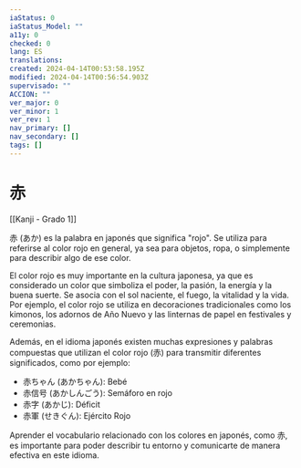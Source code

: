 ```yaml
---
iaStatus: 0
iaStatus_Model: ""
a11y: 0
checked: 0
lang: ES
translations: 
created: 2024-04-14T00:53:58.195Z
modified: 2024-04-14T00:56:54.903Z
supervisado: ""
ACCION: ""
ver_major: 0
ver_minor: 1
ver_rev: 1
nav_primary: []
nav_secondary: []
tags: []
---
```

# 赤

[[Kanji - Grado 1]]

赤 (あか) es la palabra en japonés que significa "rojo". Se utiliza para referirse al color rojo en general, ya sea para objetos, ropa, o simplemente para describir algo de ese color.

El color rojo es muy importante en la cultura japonesa, ya que es considerado un color que simboliza el poder, la pasión, la energía y la buena suerte. Se asocia con el sol naciente, el fuego, la vitalidad y la vida. Por ejemplo, el color rojo se utiliza en decoraciones tradicionales como los kimonos, los adornos de Año Nuevo y las linternas de papel en festivales y ceremonias.

Además, en el idioma japonés existen muchas expresiones y palabras compuestas que utilizan el color rojo (赤) para transmitir diferentes significados, como por ejemplo:

- 赤ちゃん (あかちゃん): Bebé
- 赤信号 (あかしんごう): Semáforo en rojo
- 赤字 (あかじ): Déficit
- 赤軍 (せきぐん): Ejército Rojo

Aprender el vocabulario relacionado con los colores en japonés, como 赤, es importante para poder describir tu entorno y comunicarte de manera efectiva en este idioma.
